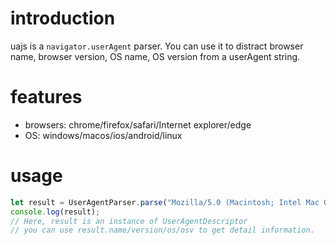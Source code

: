 # introduction

uajs is a `navigator.userAgent` parser. You can use it to distract browser name, browser version, OS name, OS version from a userAgent string. 

# features

- browsers: chrome/firefox/safari/Internet explorer/edge
- OS: windows/macos/ios/android/linux

# usage

```javascript
let result = UserAgentParser.parse("Mozilla/5.0 (Macintosh; Intel Mac OS X 10.12; rv:52.0) Gecko/20100101 Firefox/52.0");
console.log(result);
// Here, result is an instance of UserAgentDescriptor
// you can use result.name/version/os/osv to get detail information.
```

